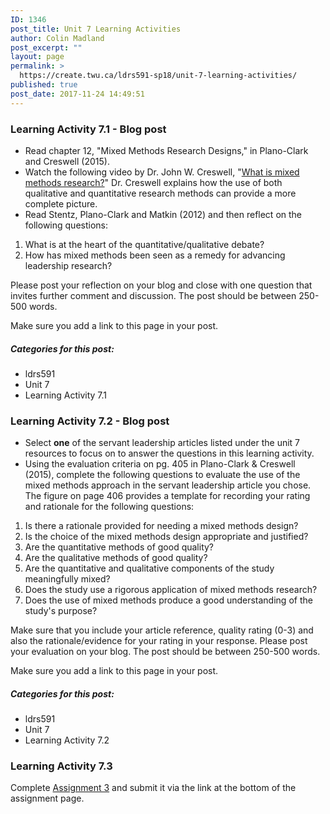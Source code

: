 ```yaml
---
ID: 1346
post_title: Unit 7 Learning Activities
author: Colin Madland
post_excerpt: ""
layout: page
permalink: >
  https://create.twu.ca/ldrs591-sp18/unit-7-learning-activities/
published: true
post_date: 2017-11-24 14:49:51
---
```

<h3>Learning Activity 7.1 - Blog post</h3>

<ul>
<li>Read chapter 12, "Mixed Methods Research Designs," in Plano-Clark and Creswell (2015).</li>
<li>Watch the following video by Dr. John W. Creswell, "<a href="http://johnwcreswell.com/videos/">What is mixed methods research?</a>" Dr. Creswell explains how the use of both qualitative and quantitative research methods can provide a more complete picture.</li>
<li>Read Stentz, Plano-Clark and Matkin (2012) and then reflect on the following questions:</li>
</ul>

<ol>
    <li>What is at the heart of the quantitative/qualitative debate?</li>
    <li>How has mixed methods been seen as a remedy for advancing leadership research?</li>
</ol>

Please post your reflection on your blog and close with one question that invites further comment and discussion. The post should be between 250-500 words.

Make sure you add a link to this page in your post.

<h5>Categories for this post:</h5>

<ul>
<li>ldrs591</li>
<li>Unit 7</li>
<li>Learning Activity 7.1</li>
</ul>

<h3>Learning Activity 7.2 - Blog post</h3>

<ul>
<li>Select <strong>one</strong> of the servant leadership articles listed under the unit 7 resources to focus on to answer the questions in this learning activity.</li>
<li>Using the evaluation criteria on pg. 405 in Plano-Clark &amp; Creswell (2015), complete the following questions to evaluate the use of the mixed methods approach in the servant leadership article you chose. The figure on page 406 provides a template for recording your rating and rationale for the following questions:</li>
</ul>

<ol>
    <li>Is there a rationale provided for needing a mixed methods design?</li>
    <li>Is the choice of the mixed methods design appropriate and justified?</li>
    <li>Are the quantitative methods of good quality?</li>
    <li>Are the qualitative methods of good quality?</li>
    <li>Are the quantitative and qualitative components of the study meaningfully mixed?</li>
    <li>Does the study use a rigorous application of mixed methods research?</li>
    <li>Does the use of mixed methods produce a good understanding of the study's purpose?</li>
</ol>

Make sure that you include your article reference, quality rating (0-3) and also the rationale/evidence for your rating in your response. Please post your evaluation on your blog. The post should be between 250-500 words.

Make sure you add a link to this page in your post.

<h5>Categories for this post:</h5>

<ul>
<li>ldrs591</li>
<li>Unit 7</li>
<li>Learning Activity 7.2</li>
</ul>

<h3>Learning Activity 7.3</h3>

Complete <a href="https://create.twu.ca/ldrs591-sp18/literature-review-search/">Assignment 3</a> and submit it via the link at the bottom of the assignment page.